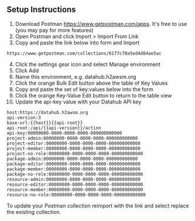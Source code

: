 ## Setup Instructions

1. Download Postman https://www.getpostman.com/apps. It's free to use (you may pay for more features)
2. Open Postman and click Import > Import From Link
3. Copy and paste the link below into form and Import

`https://www.getpostman.com/collections/6177c70a5ed4d84ae5ac`

4. Click the settings gear icon and select Manage environment
5. Click Add
6. Name this environment, e.g. datahub.h2awsm.org
7. Click the orange Bulk Edit button above the table of Key Values
8. Copy and paste the set of key:values below into the form
9. Click the orange Key-Value Edit button to return to the table view
10. Update the api-key value with your Datahub API key

```
host:https://datahub.h2awsm.org
api-version:3
base-url:{{host}}{{api-root}}
api-root:/api/{{api-version}}/action
api-key:00000000-0000-0000-0000-000000000000
project-admin:00000000-0000-0000-0000-000000000000
project-editor:00000000-0000-0000-0000-000000000000
project-member:00000000-0000-0000-0000-000000000000
project-no-role:00000000-0000-0000-0000-000000000000
package-admin:00000000-0000-0000-0000-000000000000
package-editor:00000000-0000-0000-0000-000000000000
package-member:00000000-0000-0000-0000-000000000000
package-no-role:00000000-0000-0000-0000-000000000000
resource-admin:00000000-0000-0000-0000-000000000000
resource-editor:00000000-0000-0000-0000-000000000000
resource-member:00000000-0000-0000-0000-000000000000
resource-no-role:00000000-0000-0000-0000-000000000000
```

To update your Postman collection reimport with the link and select replace the existing collection.
